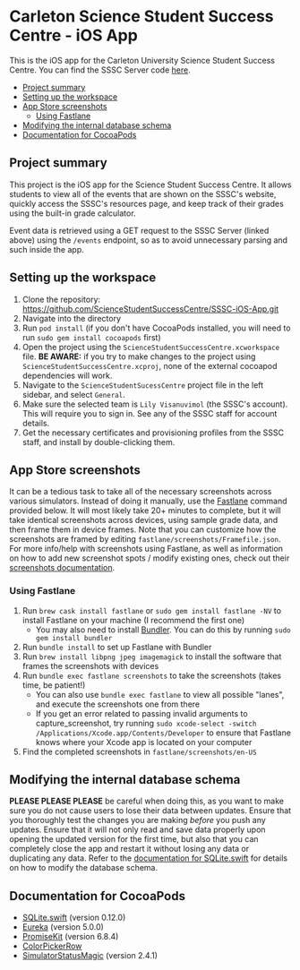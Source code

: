 # <!-- omit in toc --> Carleton Science Student Success Centre - iOS App

This is the iOS app for the Carleton University Science Student Success Centre. You can find the SSSC Server code [here](https://github.com/ScienceStudentSuccessCentre/SSSC-Server).

- [Project summary](#project-summary)
- [Setting up the workspace](#setting-up-the-workspace)
- [App Store screenshots](#app-store-screenshots)
  - [Using Fastlane](#using-fastlane)
- [Modifying the internal database schema](#modifying-the-internal-database-schema)
- [Documentation for CocoaPods](#documentation-for-cocoapods)

## Project summary

This project is the iOS app for the Science Student Success Centre. It allows students to view all of the events that are shown on the SSSC's website, quickly access the SSSC's resources page, and keep track of their grades using the built-in grade calculator.

Event data is retrieved using a GET request to the SSSC Server (linked above) using the `/events` endpoint, so as to avoid unnecessary parsing and such inside the app.

## Setting up the workspace

1. Clone the repository: https://github.com/ScienceStudentSuccessCentre/SSSC-iOS-App.git
2. Navigate into the directory
3. Run `pod install` (if you don't have CocoaPods installed, you will need to run `sudo gem install cocoapods` first)
4. Open the project using the `ScienceStudentSuccessCentre.xcworkspace` file. **BE AWARE:** if you try to make changes to the project using `ScienceStudentSuccessCentre.xcproj`, none of the external cocoapod dependencies will work.
5. Navigate to the `ScienceStudentSucessCentre` project file in the left sidebar, and select `General`.
6. Make sure the selected team is `Lily Visanuvimol` (the SSSC's account). This will require you to sign in. See any of the SSSC staff for account details.
7. Get the necessary certificates and provisioning profiles from the SSSC staff, and install by double-clicking them.

## App Store screenshots

It can be a tedious task to take all of the necessary screenshots across various simulators. Instead of doing it manually, use the [Fastlane](https://fastlane.tools) command provided below. It will most likely take 20+ minutes to complete, but it will take identical screenshots across devices, using sample grade data, and then frame them in device frames. Note that you can customize how the screenshots are framed by editing `fastlane/screenshots/Framefile.json`. For more info/help with screenshots using Fastlane, as well as information on how to add new screenshot spots / modify existing ones, check out their [screenshots documentation](https://docs.fastlane.tools/getting-started/ios/screenshots).

### Using Fastlane

1. Run `brew cask install fastlane` or `sudo gem install fastlane -NV` to install Fastlane on your machine (I recommend the first one)
   - You may also need to install [Bundler](https://bundler.io). You can do this by running `sudo gem install bundler`
2. Run `bundle install` to set up Fastlane with Bundler
3. Run `brew install libpng jpeg imagemagick` to install the software that frames the screenshots with devices
4. Run `bundle exec fastlane screenshots` to take the screenshots (takes time, be patient!)
   - You can also use `bundle exec fastlane` to view all possible "lanes", and execute the screenshots one from there
   - If you get an error related to passing invalid arguments to capture_screenshot, try running `sudo xcode-select -switch /Applications/Xcode.app/Contents/Developer` to ensure that Fastlane knows where your Xcode app is located on your computer
5. Find the completed screenshots in `fastlane/screenshots/en-US`

## Modifying the internal database schema

**PLEASE PLEASE PLEASE** be careful when doing this, as you want to make sure you do not cause users to lose their data between updates. Ensure that you thoroughly test the changes you are making *before* you push any updates. Ensure that it will not only read and save data properly upon opening the updated version for the first time, but also that you can completely close the app and restart it without losing any data or duplicating any data. Refer to the [documentation for SQLite.swift](#documentation-for-cocoapods) for details on how to modify the database schema.

## Documentation for CocoaPods

- [SQLite.swift](https://github.com/stephencelis/SQLite.swift) (version 0.12.0)
- [Eureka](https://github.com/xmartlabs/Eureka) (version 5.0.0)
- [PromiseKit](https://github.com/mxcl/PromiseKit) (version 6.8.4)
- [ColorPickerRow](https://github.com/EurekaCommunity/ColorPickerRow)
- [SimulatorStatusMagic](https://github.com/shinydevelopment/SimulatorStatusMagic) (version 2.4.1)
